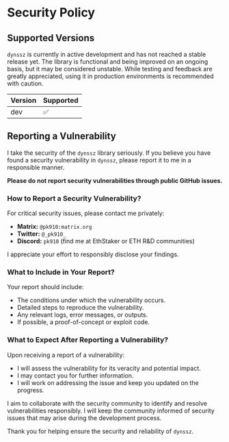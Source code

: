 # Security Policy

## Supported Versions

`dynssz` is currently in active development and has not reached a stable release yet. The library is functional and being improved on an ongoing basis, but it may be considered unstable. While testing and feedback are greatly appreciated, using it in production environments is recommended with caution.

| Version | Supported          |
| ------- | ------------------ |
| dev     | :white_check_mark: |

## Reporting a Vulnerability

I take the security of the `dynssz` library seriously. If you believe you have found a security vulnerability in `dynssz`, please report it to me in a responsible manner.

**Please do not report security vulnerabilities through public GitHub issues.**

### How to Report a Security Vulnerability?

For critical security issues, please contact me privately:

- **Matrix:** `@pk910:matrix.org`
- **Twitter:** `@_pk910_`
- **Discord:** `pk910` (find me at EthStaker or ETH R&D communities)

I appreciate your effort to responsibly disclose your findings.

### What to Include in Your Report?

Your report should include:

- The conditions under which the vulnerability occurs.
- Detailed steps to reproduce the vulnerability.
- Any relevant logs, error messages, or outputs.
- If possible, a proof-of-concept or exploit code.

### What to Expect After Reporting a Vulnerability?

Upon receiving a report of a vulnerability:

- I will assess the vulnerability for its veracity and potential impact.
- I may contact you for further information.
- I will work on addressing the issue and keep you updated on the progress.

I aim to collaborate with the security community to identify and resolve vulnerabilities responsibly. I will keep the community informed of security issues that may arise during the development process.

Thank you for helping ensure the security and reliability of `dynssz`.
